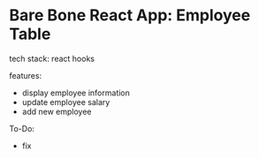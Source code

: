 # Bare Bone React App: Employee Table

tech stack: react hooks

features: 
  - display employee information
  - update employee salary
  - add new employee
  
  To-Do:
  - fix 

